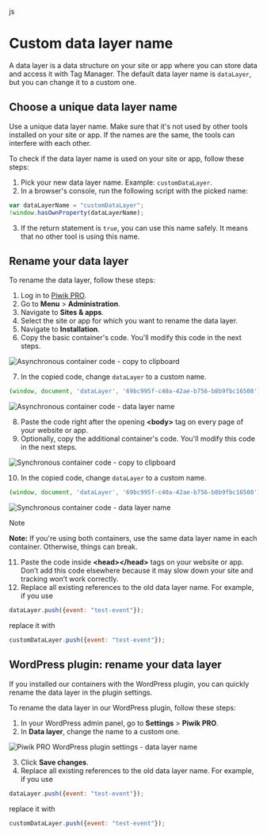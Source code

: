 <div class="default-domain">

js

</div>

# Custom data layer name

A data layer is a data structure on your site or app where you can store
data and access it with Tag Manager. The default data layer name is
`dataLayer`, but you can change it to a custom one.

## Choose a unique data layer name

Use a unique data layer name. Make sure that it's not used by other
tools installed on your site or app. If the names are the same, the
tools can interfere with each other.

To check if the data layer name is used on your site or app, follow
these steps:

1.  Pick your new data layer name. Example: `customDataLayer`.
2.  In a browser's console, run the following script with the picked
    name:

<!-- end list -->

``` JavaScript
var dataLayerName = "customDataLayer";
!window.hasOwnProperty(dataLayerName);
```

3.  If the return statement is `true`, you can use this name safely. It
    means that no other tool is using this name.

## Rename your data layer

To rename the data layer, follow these steps:

1.  Log in to [Piwik PRO](https://piwik.pro/login).
2.  Go to **Menu** \> **Administration**.
3.  Navigate to **Sites & apps**.
4.  Select the site or app for which you want to rename the data layer.
5.  Navigate to **Installation**.
6.  Copy the basic container's code. You'll modify this code in the next
    steps.

![Asynchronous container code - copy to clipboard](/static/images/data_layer_name/install_manually_basic_container.png)

7.  In the copied code, change `dataLayer` to a custom name.

<!-- end list -->

``` JavaScript
(window, document, 'dataLayer', '69bc995f-c40a-42ae-b756-b8b9fbc16508');
```

![Asynchronous container code - data layer name](/static/images/data_layer_name/data_layer_name.png)

8.  Paste the code right after the opening **\<body\>** tag on every
    page of your website or app.
9.  Optionally, copy the additional container's code. You'll modify this
    code in the next steps.

![Synchronous container code - copy to clipboard](/static/images/data_layer_name/install_manually_additional_container.png)

10. In the copied code, change `dataLayer` to a custom name.

<!-- end list -->

``` JavaScript
(window, document, 'dataLayer', '69bc995f-c40a-42ae-b756-b8b9fbc16508');
```

![Synchronous container code - data layer name](/static/images/data_layer_name/data_layer_name_additional_container.png)

<div class="note">

<div class="title">

Note

</div>

**Note:** If you're using both containers, use the same data layer name
in each container. Otherwise, things can break.

</div>

11. Paste the code inside **\<head\>\</head\>** tags on your website or
    app. Don’t add this code elsewhere because it may slow down your
    site and tracking won’t work correctly.
12. Replace all existing references to the old data layer name. For
    example, if you use

<!-- end list -->

``` JavaScript
dataLayer.push({event: "test-event"});
```

replace it with

``` JavaScript
customDataLayer.push({event: "test-event"});
```

## WordPress plugin: rename your data layer

If you installed our containers with the WordPress plugin, you can
quickly rename the data layer in the plugin settings.

To rename the data layer in our WordPress plugin, follow these steps:

1.  In your WordPress admin panel, go to **Settings** \> **Piwik PRO**.
2.  In **Data layer**, change the name to a custom one.

![Piwik PRO WordPress plugin settings - data layer name](/static/images/data_layer_name/data_layer_wp_plugin.png)

3.  Click **Save changes**.
4.  Replace all existing references to the old data layer name. For
    example, if you use

<!-- end list -->

``` JavaScript
dataLayer.push({event: "test-event"});
```

replace it with

``` JavaScript
customDataLayer.push({event: "test-event"});
```
